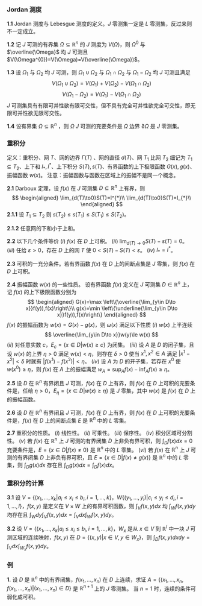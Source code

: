 ### $\text{Jordan}$ 测度

**1.1** $\text{Jordan}$ 测度与 $\text{Lebesgue}$ 测度的定义。$J$ 零测集一定是 $L$ 零测集，反过来则不一定成立。

**1.2** 记 $J$ 可测的有界集 $\Omega\subseteq \mathbb{R}^{n}$ 的 $J$ 测度为 $V(\Omega)$，则 $\Omega^{0}$ 与 $\overline{\Omega}$ 均 $J$ 可测且 $V(\Omega^{0})=V(\Omega)=V(\overline{\Omega})$。

**1.3** 设 $\Omega_{1}$ 与 $\Omega_{2}$ 均 $J$ 可测，则 $\Omega_{1}\cup \Omega_{2}$ 与 $\Omega_{1}\cap\Omega_{2}$ 与 $\Omega_{1}-\Omega_{2}$ 均 $J$ 可测且满足
$$
V(\Omega_{1}\cup \Omega_{2})= V(\Omega_{1})+V(\Omega_{2})-V(\Omega_{1}\cap \Omega_{2})
$$
$$
V(\Omega_{1}-\Omega_{2})=V(\Omega_{1})-V(\Omega_{1}\cap\Omega_{2})
$$
$J$ 可测集具有有限可并性欲有限可交性，但不具有完全可并性欲完全可交性，即无限可并性欲无限可交性。

**1.4** 设有界集 $\Omega\subseteq \mathbb{R}^{n}$ ，则 $\Omega$ $J$ 可测的充要条件是 $\Omega$ 边界 $\partial \Omega$ 是 $J$ 零测集。

### 重积分

定义：重积分、网 $T$、网的边界 $\Gamma(T)$ 、网的直径 $d(T)$、网 $T_{1}$ 比网 $T_{2}$ 细记为 $T_{1}\subseteq T_{2}$、上下和 $I_{*},I^{*}$、上下积分 $S(T),s(T)$、有界函数的上下极限函数 $G(x),g(x)$、振幅函数 $w(x)$。
注意：振幅函数与函数在区域上的振幅不是同一个概念。

**2.1** $\text{Darboux}$ 定理，设 $f(x)$ 在 $J$ 可测集 $D\subseteq\mathbb{R}^{n}$ 上有界，则
$$
\begin{aligned}
\lim_{d(T)\to0}S(T)=I^{*}\\
\lim_{d(T)\to0}S(T)=I_{*}\\
\end{aligned}
$$
**2.1.1** 设 $T_{1}\subseteq T_{2}$ 则 $s(T_{2})\le s(T_{1})\le S(T_{1})\le S(T_{2})$。

**2.1.2** 任意网的下和小于上和。

**2.2** 以下几个条件等价
$(i)$ $f(x)$ 在 $D$ 上可积。
$(ii)$ $\displaystyle\lim_{d(T)\to 0}S(T)-s(T)=0$。
$(iii)$ 任给 $\varepsilon>0$，存在 $D$ 上的网 $T$ 使 $0< S(T)-S(T) < \varepsilon$。
$(iv)$ $I_{*}=I^{*}$。

**2.3** 可积的一充分条件。若有界函数 $f(x)$ 在 $D$ 上的间断点集是 $J$ 零集，则 $f(x)$ 在 $D$ 上可积。

**2.4** 振幅函数 $w(x)$ 的一些性质。
设有界函数 $f(x)$ 定义在 $J$ 可测集 $D\in \mathbb{R}^{n}$ 上，记 $f(x)$ 的上下极限函数分别为
$$
\begin{aligned}
G(x)=\max \left\{\overline{\lim_{y\in D\to x}}f(y)),f(x)\right\}\\
g(x)=\min \left\{\underline{\lim_{y\in D\to x}}f(y)),f(x)\right\}
\end{aligned}
$$
$f(x)$ 的振幅函数为 $w(x)=G(x)-g(x)$，则 $\omega(x)$ 满足以下性质
$(i)$ $w(x)$ 上半连续
$$
\overline{\lim_{y\in D\to x}}w(y)\le w(x)
$$
$(ii)$ 对任意实数 $c$，$E_{c}=\left\{x\in D|w(x)\ge c\right\}$ 为闭集。
$(iii)$ 设 $A$ 是 $D$ 的闭子集，且设 $w(x)$ 的上界 $\eta>0$ 满足 $w(x)<\eta$，则存在 $\delta>0$ 使当 $x^{1},x^{2}\in A$ 满足 $|x^{1}-x^{2}|<\delta$  时就有 $|f(x^{1})-f(x^{2})|<\eta$。
$(iv)$ 设 $A$ 为 $D$ 的开子集，若存在 $x^0$ 使 $w(x^{0})\ge \eta$，则 $f(x)$ 在 $A$ 上的振幅满足 $w_{A}=\sup_{A} f(x)-\inf_{A}f(x)\ge\eta$。

**2.5** 设 $D$ 在 $\mathbb{R}^{n}$ 有界闭且 $J$ 可测，$f(x)$ 在 $D$ 上有界，则 $f(x)$ 在 $D$ 上可积的充要条件是，任给 $\eta >0$，$E_{\eta}=\left\{x\in D|w(x)\ge\eta\right\}$ 是 $J$ 零集，其中 $w(x)$ 是 $f(x)$ 在 $D$ 上的振幅函数。

**2.6** 设 $D$ 在 $\mathbb{R}^{n}$ 有界闭且 $J$ 可测，$f(x)$ 在 $D$ 上有界，则 $f(x)$ 在 $D$ 上可积的充要条件是，$f(x)$ 在 $D$ 上的间断点集 $E$ 是 $\mathbb{R}^{n}$ 中的 $L$ 零集。

**2.7** 重积分的性质。
$(i)$ 线性性。
$(ii)$ 可乘性。
$(iii)$ 保序性。
$(iv)$ 积分区域可分割性。
$(v)$ 若 $f(x)$ 在 $\mathbb{R}^{n}$ 上 $J$ 可测的有界闭集 $D$ 上非负有界可积，则 $\displaystyle\int_{D}f(x)dx=0$ 充要条件是，$E=\left\{x\in D|f(x)\neq 0\right\}$ 是 $\mathbb{R}^{n}$ 中的 $L$ 零集。
$(vi)$ 若 $f(x)$ 在 $\mathbb{R}^{n}$ 上 $J$ 可测的有界闭集 $D$ 上非负有界可积，且 $E=\left\{x\in D|f(x)\neq g(x)\right\}$ 是 $\mathbb{R}^{n}$ 中的 $L$ 零集，则 $\displaystyle \int_{D}g(x)dx$ 存在且 $\displaystyle \int_{D}g(x)dx=\int_{D}f(x)dx$。

### 重积分的计算

**3.1** 设 $V=\left\{(x_{1},...,x_{k}|a_{i}\le x_{i}\le b_{i},i=1,...,k\right\}$，$W\left\{(y_{1},...,y_{l})|c_{i}\le y_{i}\le d_{i},i=1,...,l\right\}$，$f(x,y)$ 是定义在 $V\times W$ 上的有界可积函数，则 $\displaystyle\int_{V}f(x,y)dx$ 均 $\displaystyle\int_{W}f(x,y)dy$ 均存在且 $\displaystyle\int_{W}dy\int_{V}f(x,y)dx=\int_{V}dx\int_{W}f(x,y)dy$。

**3.2** 设 $V=\left\{(x_{1},...,x_{k}|a_{i}\le x_{i}\le b_{i},i=1,...,k\right\}$，$W_{x}$ 是从 $x\in V$ 到 $\mathbb{R}^{l}$ 中一块 $J$ 可测区域的连续映射，$f(x,y)$ 在 $D=\left\{(x,y)|x\in V,y\in W_{x}\right\}$，则 $\displaystyle\int_{D}f(x,y)dxdy=\int_{V}dx\int_{W_{x}}f(x,y)dy$。
### 例

**1.** 设 $D$ 是 $\mathbb{R}^{n}$ 中的有界闭集，$f(x_{1},...,x_{n})$ 在 $D$ 上连续，求证 $A=\left\{(x_{1},...,x_{n},f(x_{1},...,x_{n})|(x_{1},...,x_{n})\in D\right\}$  是 $\mathbb{R}^{n+1}$ 上的 $J$ 零测集。
当 $n=1$ 时，连续的条件可弱化成可积。
